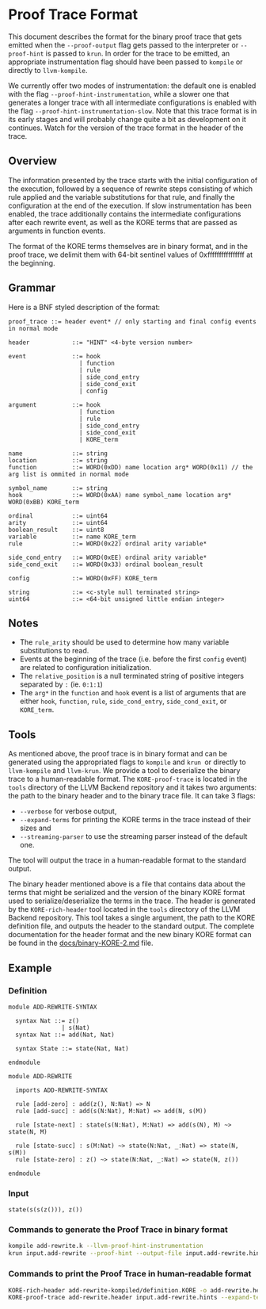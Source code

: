 # Proof Trace Format

This document describes the format for the binary proof trace that gets emitted
when the `--proof-output` flag gets passed to the interpreter or `--proof-hint`
is passed to `krun`. In order for the trace to be emitted, an appropriate instrumentation
flag should have been passed to `kompile` or directly to `llvm-kompile`.

We currently offer two modes of instrumentation: the default one is enabled with the flag
`--proof-hint-instrumentation`, while a slower one that generates a longer trace with all
intermediate configurations is enabled with the flag `--proof-hint-instrumentation-slow`.
Note that this trace format is in its early stages and will probably change quite a bit as
development on it continues. Watch for the version of the trace format in the header of
the trace.

## Overview

The information presented by the trace starts with the initial configuration of the execution,
followed by a sequence of rewrite steps consisting of which rule applied and the variable substitutions
for that rule, and finally the configuration at the end of the execution. If slow instrumentation
has been enabled, the trace additionally contains the intermediate configurations after each rewrite
event, as well as the KORE terms that are passed as arguments in function events.

The format of the KORE terms themselves are in binary format, and in the proof trace, we delimit
them with 64-bit sentinel values of 0xffffffffffffffff at the beginning.

## Grammar

Here is a BNF styled description of the format:
```
proof_trace ::= header event* // only starting and final config events in normal mode

header            ::= "HINT" <4-byte version number>

event             ::= hook
                    | function
                    | rule
                    | side_cond_entry
                    | side_cond_exit
                    | config

argument          ::= hook
                    | function
                    | rule
                    | side_cond_entry
                    | side_cond_exit
                    | KORE_term

name              ::= string
location          ::= string
function          ::= WORD(0xDD) name location arg* WORD(0x11) // the arg list is ommited in normal mode

symbol_name       ::= string
hook              ::= WORD(0xAA) name symbol_name location arg* WORD(0xBB) KORE_term

ordinal           ::= uint64
arity             ::= uint64
boolean_result    ::= uint8
variable          ::= name KORE_term
rule              ::= WORD(0x22) ordinal arity variable*

side_cond_entry   ::= WORD(0xEE) ordinal arity variable*
side_cond_exit    ::= WORD(0x33) ordinal boolean_result

config            ::= WORD(0xFF) KORE_term

string            ::= <c-style null terminated string>
uint64            ::= <64-bit unsigned little endian integer>
```

## Notes

- The `rule_arity` should be used to determine how many variable substitutions
  to read.
- Events at the beginning of the trace (i.e. before the first `config` event)
  are related to configuration initialization.
- The `relative_position` is a null terminated string of positive integers
  separated by `:` (ie. `0:1:1`)
- The `arg*` in the `function` and `hook` event is a list of arguments that
  are either `hook`, `function`, `rule`, `side_cond_entry`, `side_cond_exit`, or `KORE_term`.


## Tools

As mentioned above, the proof trace is in binary format and can be generated using the
appropriated flags to `kompile` and `krun `or directly to `llvm-kompile` and `llvm-krun`.
We provide a tool to deserialize the binary trace to a human-readable format. The
`KORE-proof-trace` is located in the `tools` directory of the LLVM Backend repository
and it takes two arguments: the path to the binary header and to the binary trace file.
It can take 3 flags:
 - `--verbose` for verbose output,
 - `--expand-terms` for printing the KORE terms in the trace instead of their sizes and
 - `--streaming-parser` to use the streaming parser instead of the default one.

The tool will output the trace in a human-readable format to the standard output.

The binary header mentioned above is a file that contains data about the terms that
might be serialized and the version of the binary KORE format used to
serialize/deserialize the terms in the trace. The header is generated by the
`KORE-rich-header` tool located in the `tools` directory of the LLVM Backend repository.
This tool takes a single argument, the path to the KORE definition file, and outputs
the header to the standard output. The complete documentation for the header format and
the new binary KORE format can be found in the [docs/binary-KORE-2.md](./binary-KORE-2.md) file.

## Example
### Definition

```K
module ADD-REWRITE-SYNTAX

  syntax Nat ::= z()
               | s(Nat)
  syntax Nat ::= add(Nat, Nat)

  syntax State ::= state(Nat, Nat)

endmodule

module ADD-REWRITE

  imports ADD-REWRITE-SYNTAX

  rule [add-zero] : add(z(), N:Nat) => N
  rule [add-succ] : add(s(N:Nat), M:Nat) => add(N, s(M))

  rule [state-next] : state(s(N:Nat), M:Nat) => add(s(N), M) ~> state(N, M)

  rule [state-succ] : s(M:Nat) ~> state(N:Nat, _:Nat) => state(N, s(M))
  rule [state-zero] : z() ~> state(N:Nat, _:Nat) => state(N, z())

endmodule
```

### Input

```
state(s(s(z())), z())
```
### Commands to generate the Proof Trace in binary format

```Bash
kompile add-rewrite.k --llvm-proof-hint-instrumentation
krun input.add-rewrite --proof-hint --output-file input.add-rewrite.hints
```

### Commands to print the Proof Trace in human-readable format

```Bash
KORE-rich-header add-rewrite-kompiled/definition.KORE -o add-rewrite.header
KORE-proof-trace add-rewrite.header input.add-rewrite.hints --expand-terms --verbose
```
